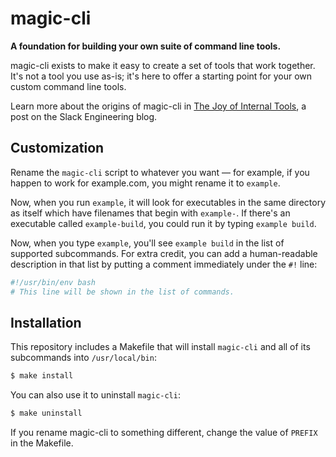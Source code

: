 # magic-cli
**A foundation for building your own suite of command line tools.**

magic-cli exists to make it easy to create a set of tools that work together.  It's not a tool you use as-is; it's here to offer a starting point for your own custom command line tools.

Learn more about the origins of magic-cli in [The Joy of Internal Tools](https://medium.com/@SlackEng/4a1bb5fe905b), a post on the Slack Engineering blog.

## Customization
Rename the `magic-cli` script to whatever you want — for example, if you happen to work for example.com, you might rename it to `example`.

Now, when you run `example`, it will look for executables in the same directory as itself which have filenames that begin with `example-`. If there's an executable called `example-build`, you could run it by typing `example build`.

Now, when you type `example`, you'll see `example build` in the list of supported subcommands. For extra credit, you can add a human-readable description in that list by putting a comment immediately under the `#!` line:

````bash
#!/usr/bin/env bash
# This line will be shown in the list of commands.
````

## Installation
This repository includes a Makefile that will install `magic-cli` and all of its subcommands into `/usr/local/bin`:

````bash
$ make install
````

You can also use it to uninstall `magic-cli`:

````bash
$ make uninstall
````

If you rename magic-cli to something different, change the value of `PREFIX` in the Makefile.